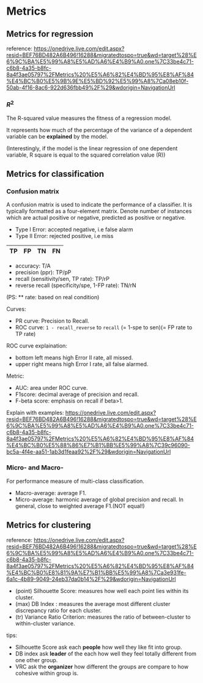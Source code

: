 # Metrics


## Metrics for regression
reference:  https://onedrive.live.com/edit.aspx?resid=BEF76BD482A6B496!16288&migratedtospo=true&wd=target%28%E6%9C%BA%E5%99%A8%E5%AD%A6%E4%B9%A0.one%7C33be4c71-c6b8-4a35-b8fc-8a4f3ae05797%2FMetrics%20%E5%A6%82%E4%BD%95%E8%AF%84%E4%BC%B0%E5%9B%9E%E5%BD%92%E5%99%A8%7Ca08eb10f-50ab-4f16-8ac6-922d636fbb49%2F%29&wdorigin=NavigationUrl

### $R^2$
The R-squared value measures the fitness of a regression model.

It represents how much of the percentage of the variance of a dependent variable can be **explained** by the model.

(Interestingly, if the model is the linear regression of one dependent variable, R square is equal to the squared correlation value (R))

## Metrics for classification

### Confusion matrix
A confusion matrix is used to indicate the performance of a classifier. It is typically formatted as a four-element matrix. Denote number of instances which are actual positive or negative, predicted as positive or negative.

- Type I Error: accepted negative, i.e false alarm
- Type II Error: rejected positive, i.e miss

| TP | FP | TN | FN |
| ---- | ---- | ---- | ---- | 

- accuracy: T/A
- precision (ppr): TP/pP
- recall (sensitivity/sen, TP rate): TP/rP
- reverse recall (specificity/spe, 1-FP rate): TN/rN

(PS: ** rate: based on real condition)

Curves:
- PR curve: Precision to Recall.
- ROC curve: `1 - recall_reverse` to `recall` (= 1-spe to sen)(= FP rate to TP rate)

ROC curve explaination: 
- bottom left means high Error II rate, all missed.
- upper right means high Error I rate, all false alarmed.

Metric:
- AUC: area under ROC curve. 
- F1score: decimal average of precision and recall.
- F-beta score: emphasis on recall if beta>1.

Explain with examples: 
https://onedrive.live.com/edit.aspx?resid=BEF76BD482A6B496!16288&migratedtospo=true&wd=target%28%E6%9C%BA%E5%99%A8%E5%AD%A6%E4%B9%A0.one%7C33be4c71-c6b8-4a35-b8fc-8a4f3ae05797%2FMetrics%20%E5%A6%82%E4%BD%95%E8%AF%84%E4%BC%B0%E5%88%86%E7%B1%BB%E5%99%A8%7C39c96090-bc5a-4f4e-aa51-1ab3d1feaa92%2F%29&wdorigin=NavigationUrl


### Micro- and Macro-
For performance measure of multi-class classification.
- Macro-average: average F1.
- Micro-average: harmonic average of global precision and recall. In general, close to weighted average F1.(NOT equal!)


## Metrics for clustering

reference: https://onedrive.live.com/edit.aspx?resid=BEF76BD482A6B496!16288&migratedtospo=true&wd=target%28%E6%9C%BA%E5%99%A8%E5%AD%A6%E4%B9%A0.one%7C33be4c71-c6b8-4a35-b8fc-8a4f3ae05797%2FMetrics%20%E5%A6%82%E4%BD%95%E8%AF%84%E4%BC%B0%E8%81%9A%E7%B1%BB%E5%99%A8%7Ca3e931fe-6a1c-4b89-9049-24eb37da0b14%2F%29&wdorigin=NavigationUrl

- (point) Silhouette Score: measures how well each point lies within its cluster.
- (max) DB Index : measures the average most different cluster discrepancy ratio for each cluster.
- (tr) Variance Ratio Criterion: measures the ratio of between-cluster to within-cluster variance.

tips:
- Silhouette Score ask each **people** how well they like fit into group.
- DB index ask **leader** of the each how well they feel totally different from one other group.
- VRC ask the **organizer** how different the groups are compare to how cohesive within group is.